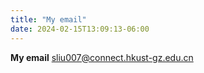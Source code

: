 ```yaml
---
title: "My email"
date: 2024-02-15T13:09:13-06:00
---
```


**My email**
sliu007@connect.hkust-gz.edu.cn
